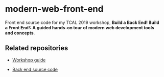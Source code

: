 # modern-web-front-end

Front end source code for my TCAL 2019 workshop, **Build a Back End! Build a Front End!: A guided hands-on tour of modern web development tools and concepts**.

## Related repositories

- [Workshop guide](https://github.com/brianzelip/modern-web-workshop)

- [Back end source code](https://github.com/brianzelip/modern-web-back-end)
